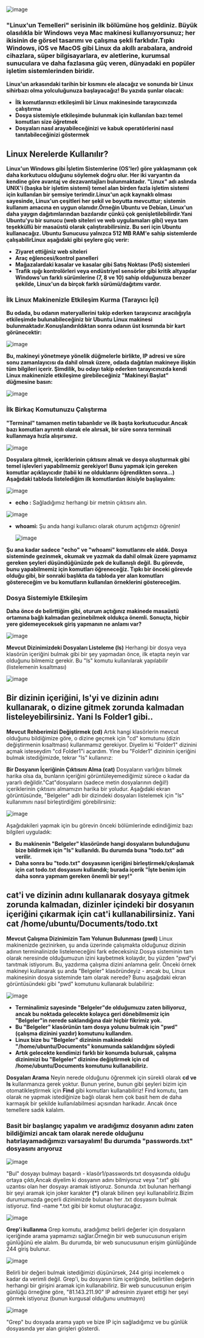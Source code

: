![image](https://github.com/user-attachments/assets/df3a58d9-7ccc-4385-92e4-e1dcbc9e0e2a)


### "Linux'un Temelleri" serisinin ilk bölümüne hoş geldiniz. Büyük olasılıkla bir Windows veya Mac makinesi kullanıyorsunuz; her ikisinin de görsel tasarımı ve çalışma şekli farklıdır.Tıpkı Windows, iOS ve MacOS gibi Linux da akıllı arabalara, android cihazlara, süper bilgisayarlara, ev aletlerine, kurumsal sunuculara ve daha fazlasına güç veren, dünyadaki en popüler işletim sistemlerinden biridir.
**Linux'un arkasındaki tarihin bir kısmını ele alacağız ve sonunda bir Linux sihirbazı olma yolculuğunuza başlayacağız! Bu yazıda şunlar olacak:**

* **İlk komutlarınızı etkileşimli bir Linux makinesinde tarayıcınızda çalıştırma**
* **Dosya sistemiyle etkileşimde bulunmak için kullanılan bazı temel komutları size öğretmek**
* **Dosyaları nasıl arayabileceğinizi ve kabuk operatörlerini nasıl tanıtabileceğinizi göstermek**

## Linux Nerelerde Kullanılır?
**Linux'un Windows gibi İşletim Sistemlerine (OS'ler) göre yaklaşmanın çok daha korkutucu olduğunu söylemek doğru olur. Her iki varyantın da kendine göre avantaj ve dezavantajları bulunmaktadır.
"Linux" adı aslında UNIX'i (başka bir işletim sistemi) temel alan birden fazla işletim sistemi için kullanılan bir şemsiye terimdir.Linux'un açık kaynaklı olması sayesinde, Linux'un çeşitleri her şekil ve boyutta mevcuttur; 
sistemin kullanım amacına en uygun olanıdır.Örneğin Ubuntu ve Debian, Linux'un daha yaygın dağıtımlarından bazılarıdır çünkü çok genişletilebilirdir.Yani Ubuntu'yu bir sunucu (web siteleri ve web uygulamaları gibi) veya tam teşekküllü bir masaüstü olarak çalıştırabilirsiniz. Bu seri için Ubuntu kullanacağız. Ubuntu Sunucusu yalnızca 512 MB RAM'e sahip sistemlerde çalışabilirLinux aşağıdaki gibi şeylere güç verir:**

* **Ziyaret ettiğiniz web siteleri**
* **Araç eğlencesi/kontrol panelleri**
* **Mağazalardaki kasalar ve kasalar gibi Satış Noktası (PoS) sistemleri**
* **Trafik ışığı kontrolörleri veya endüstriyel sensörler gibi kritik altyapılar**
**Windows'un farklı sürümlerine (7, 8 ve 10) sahip olduğunuza benzer şekilde, Linux'un da birçok farklı sürümü/dağıtımı vardır.**
  
### İlk Linux Makinenizle Etkileşim Kurma (Tarayıcı İçi)
**Bu odada, bu odanın materyallerini takip ederken tarayıcınız aracılığıyla etkileşimde bulunabileceğiniz bir Ubuntu Linux makinesi bulunmaktadır.Konuşlandırıldıktan sonra odanın üst kısmında bir kart görünecektir:**

![image](https://github.com/user-attachments/assets/7045993a-af5e-42e0-aa26-70fa068acda6)


**Bu, makineyi yönetmeye yönelik düğmelerle birlikte, IP adresi ve süre sonu zamanlayıcısı da dahil olmak üzere, odada dağıtılan makineye ilişkin tüm bilgileri içerir.
Şimdilik, bu odayı takip ederken tarayıcınızda kendi Linux makinenizle etkileşime girebileceğiniz "Makineyi Başlat" düğmesine basın:**

![image](https://github.com/user-attachments/assets/eb9aa85d-62fe-452a-af3e-71f36fef8bed)

### İlk Birkaç Komutunuzu Çalıştırma
**"Terminal" tamamen metin tabanlıdır ve ilk başta korkutucudur.Ancak bazı komutları ayrıntılı olarak ele alırsak, bir süre sonra terminali kullanmaya hızla alışırsınız.**

![image](https://github.com/user-attachments/assets/8aee23c9-936b-4c45-914d-d28feac947ee)


**Dosyalara gitmek, içeriklerinin çıktısını almak ve dosya oluşturmak gibi temel işlevleri yapabilmemiz gerekiyor! Bunu yapmak için gereken komutlar açıklayıcıdır (tabii ki ne olduklarını öğrendikten sonra...)**
**Aşağıdaki tabloda listelediğim ilk komutlardan ikisiyle başlayalım:**

![image](https://github.com/user-attachments/assets/d8b9ecf8-8dae-45d2-9e3a-cfd004b7827f)

* **echo :** Sağladığımız herhangi bir metnin çıktısını alın.

![image](https://github.com/user-attachments/assets/47cee3e3-d6a0-49e0-a373-33c46b6a9af4)

* **whoami:** Şu anda hangi kullanıcı olarak oturum açtığımızı öğrenin!

  ![image](https://github.com/user-attachments/assets/d5f5d5ea-99b6-4fbb-b5fd-2474e42991b6)

**Şu ana kadar sadece "echo" ve "whoami" komutlarını ele aldık. Dosya sisteminde gezinmek, okumak ve yazmak da dahil olmak üzere yapmamız gereken şeyleri düşündüğünüzde pek de kullanışlı değil.**
**Bu görevde, bunu yapabilmemiz için komutları öğreneceğiz. Tıpkı bir önceki görevde olduğu gibi, bir sonraki başlıkta da tabloda yer alan komutları göstereceğim ve bu komutların kullanılan örneklerini göstereceğim.**

### Dosya Sistemiyle Etkileşim
**Daha önce de belirttiğim gibi, oturum açtığınız makinede masaüstü ortamına bağlı kalmadan gezinebilmek oldukça önemli. Sonuçta, hiçbir yere gidemeyeceksek giriş yapmanın ne anlamı var?**

![image](https://github.com/user-attachments/assets/39f6d1b0-398f-4889-a785-c75c4830b34c)

**Mevcut Dizinimizdeki Dosyaları Listeleme (ls)**
Herhangi bir dosya veya klasörün içeriğini bulmak gibi bir şey yapmadan önce, ilk etapta neyin var olduğunu bilmemiz gerekir. Bu "ls" komutu kullanılarak yapılabilir (listelemenin kısaltması)


![image](https://github.com/user-attachments/assets/1bf09c29-3663-4801-97e0-c764b07c2cd9)

## Bir dizinin içeriğini, ls'yi ve dizinin adını kullanarak, o dizine gitmek zorunda kalmadan listeleyebilirsiniz. Yani ls Folder1 gibi..

**Mevcut Rehberimizi Değiştirmek (cd)**
Artık hangi klasörlerin mevcut olduğunu bildiğimize göre, o dizine geçmek için "cd" komutunu (dizin değiştirmenin kısaltması) kullanmamız gerekiyor.
Diyelim ki "Folder1" dizinini açmak isteseydim "cd Folder1"i açardım.
Yine bu "Folder1" dizininin içeriğini bulmak istediğimizde, tekrar "ls" kullanırız:

**Bir Dosyanın İçeriğinin Çıktısını Alma (cat)**
Dosyaların varlığını bilmek harika olsa da, bunların içeriğini görüntüleyemediğimiz sürece o kadar da yararlı değildir."Cat"dosyaların (sadece metin dosyalarının değil!) içeriklerinin çıktısını almamızın harika bir yoludur.
Aşağıdaki ekran görüntüsünde, "Belgeler" adlı bir dizindeki dosyaları listelemek için "ls" kullanımını nasıl birleştirdiğimi görebilirsiniz:

![image](https://github.com/user-attachments/assets/398e6785-d79f-41a2-95e0-ca804b52ffba)

Aşağıdakileri yapmak için bu görevin önceki bölümlerinde edindiğimiz bazı bilgileri uyguladık:

* **Bu makinenin "Belgeler" klasöründe hangi dosyaların bulunduğunu bize bildirmek için "ls" kullanıldı. Bu durumda buna "todo.txt" adı verilir.**
* **Daha sonra bu "todo.txt" dosyasının içeriğini birleştirmek/çıkışlamak için cat todo.txt dosyasını kullandık; burada içerik "İşte benim için daha sonra yapmam gereken önemli bir şey!"**

## cat'i ve dizinin adını kullanarak dosyaya gitmek zorunda kalmadan, dizinler içindeki bir dosyanın içeriğini çıkarmak için cat'i kullanabilirsiniz. Yani cat /home/ubuntu/Documents/todo.txt

**Mevcut Çalışma Dizinimizin Tam Yolunun Bulunması (pwd)**
Linux makinenizde gezinirken, şu anda üzerinde çalışmakta olduğunuz dizinin adının terminalinizde listeleneceğini fark edeceksiniz.Dosya sisteminin tam olarak neresinde olduğumuzun izini kaybetmek kolaydır, bu yüzden "pwd"yi tanıtmak istiyorum. Bu, yazdırma çalışma dizini anlamına gelir.
Önceki örnek makineyi kullanarak şu anda "Belgeler" klasöründeyiz - ancak bu, Linux makinesinin dosya sisteminde tam olarak nerede? Bunu aşağıdaki ekran görüntüsündeki gibi "pwd" komutunu kullanarak bulabiliriz:

![image](https://github.com/user-attachments/assets/bfab1f15-4a2c-4c88-8b65-723ff5a45a1a)

* **Terminalimiz sayesinde "Belgeler"de olduğumuzu zaten biliyoruz, ancak bu noktada gelecekte kolayca geri dönebilmemiz için "Belgeler"in nerede saklandığına dair hiçbir fikrimiz yok.**
* **Bu "Belgeler" klasörünün tam dosya yolunu bulmak için "pwd" (çalışma dizinini yazdır) komutunu kullandım.**
* **Linux bize bu "Belgeler" dizininin makinedeki "/home/ubuntu/Documents" konumunda saklandığını söyledi**
* **Artık gelecekte kendimizi farklı bir konumda bulursak, çalışma dizinimizi bu "Belgeler" dizinine değiştirmek için cd /home/ubuntu/Documents komutunu kullanabiliriz.**

**Dosyaları Arama**
Neyin nerede olduğunu öğrenmek için sürekli olarak **cd ve ls** kullanmanıza gerek yoktur. Bunun yerine, bunun gibi şeyleri bizim için otomatikleştirmek için **Find** gibi komutları kullanabiliriz!
Find komutu, tam olarak ne yapmak istediğinize bağlı olarak hem çok basit hem de daha karmaşık bir şekilde kullanılabilmesi açısından harikadır. Ancak önce temellere sadık kalalım.

### Basit bir başlangıç ​​yapalım ve aradığımız dosyanın adını zaten bildiğimizi ancak tam olarak nerede olduğunu hatırlayamadığımızı varsayalım! Bu durumda "passwords.txt" dosyasını arıyoruz

![image](https://github.com/user-attachments/assets/525172a3-9c38-4dda-8300-a58b0fed8b8e)

"Bul" dosyayı bulmayı başardı - klasör1/passwords.txt dosyasında olduğu ortaya çıktı,Ancak diyelim ki dosyanın adını bilmiyoruz veya ".txt" gibi uzantısı olan her dosyayı aramak istiyoruz.
Sonunda .txt bulunan herhangi bir şeyi aramak için joker karakter **(*)** olarak bilinen şeyi kullanabiliriz.Bizim durumumuzda geçerli dizinimizde bulunan her .txt dosyasını bulmak istiyoruz. find -name *.txt gibi bir komut oluşturacağız.

![image](https://github.com/user-attachments/assets/aacfa595-6dcb-4224-bc69-231bf754aede)

**Grep'i kullanma**
Grep komutu, aradığımız belirli değerler için dosyaların içeriğinde arama yapmamızı sağlar.Örneğin bir web sunucusunun erişim günlüğünü ele alalım. Bu durumda, bir web sunucusunun erişim günlüğünde 244 giriş bulunur.

![image](https://github.com/user-attachments/assets/945420e4-f2ce-4ed3-baec-25ae170f78ee)

Belirli bir değeri bulmak istediğimizi düşünürsek, 244 girişi incelemek o kadar da verimli değil. Grep'i, bu dosyanın tüm içeriğinde, belirtilen değerin herhangi bir girişini aramak için kullanabiliriz.
Bir web sunucusunun erişim günlüğü örneğine göre, "81.143.211.90" IP adresinin ziyaret ettiği her şeyi görmek istiyoruz (bunun kurgusal olduğunu unutmayın)

![image](https://github.com/user-attachments/assets/91c926a9-952e-4e3c-b135-358e6a688e5b)


"Grep" bu dosyada arama yaptı ve bize IP için sağladığımız ve bu günlük dosyasında yer alan girişleri gösterdi.






















